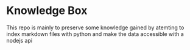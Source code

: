 # Knowledge Box
This repo is mainly to preserve some knowledge gained by atemting to index markdown files with python and make the data accessible with a nodejs api
